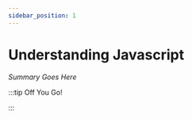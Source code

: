 ```yaml
---
sidebar_position: 1
---
```


# Understanding Javascript

_Summary Goes Here_

:::tip Off You Go!

<QuestButton text="Happy Questing" link='' />

:::

